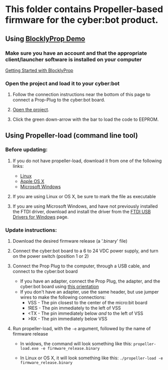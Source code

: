 # This folder contains Propeller-based firmware for the cyber:bot product.

## Using [BlocklyProp Demo](http://demo.blockly.parallax.com)
### Make sure you have an account and that the appropriate client/launcher software is installed on your computer
[Getting Started with BlocklyProp](http://learn.parallax.com/tutorials/language/blocklyprop/getting-started-blocklyprop)

### Open the project and load it to your cyber:bot

1. Follow the connection instructions near the bottom of this page to connect a Prop-Plug to the cyber:bot board.

2. [Open the project](http://demo.blockly.parallax.com/blockly/editor/blocklyc.jsp?project=2104).

3. Click the green down-arrow with the bar to load the code to EEPROM.


## Using Propeller-load (command line tool)
### Before updating:

1. If you do not have propeller-load, download it from one of the following links:
    * [Linux](https://github.com/parallaxinc/BlocklyPropClient/raw/master/propeller-tools/linux/propeller-load)
    * [Apple OS X](https://github.com/parallaxinc/BlocklyPropClient/raw/master/propeller-tools/mac/propeller-load)   
    * [Microsoft Windows](https://github.com/parallaxinc/BlocklyPropClient/raw/master/propeller-tools/windows/propeller-load.exe)

2. If you are using Linux or OS X, be sure to mark the file as executable

3. If you are using Microsoft Windows, and have not previously installed the FTDI driver, download and install the driver from the [FTDI USB Drivers for Windows](https://www.parallax.com/downloads/parallax-ftdi-usb-drivers-windows) page.

### Update instructions:

1. Download the desired firmware release (a '.binary' file)

2. Connect the cyber:bot board to a 6 to 24 VDC power supply, and turn on the power switch (position 1 or 2)

3. Connect the Prop Plug to the computer, through a USB cable, and connect to the cyber:bot board
    * If you have an adapter, connect the Prop Plug, the adapter, and the cyber:bot board using [this orientation](https://github.com/parallaxinc/cyberbot/blob/master/firmware/Adapter.jpg)
    * If you don't have an adapter, use the same header, but use jumper wires to make the following connections:
      * VSS - The pin closest to the center of the micro:bit board
      * !RES - The pin immediately to the left of VSS
      * <TX - The pin immediately below *and* to the left of VSS
      * \>RX - The pin immediately below VSS

2. Run propeller-load, with the `-e` argument, followed by the name of firmware release
    * In widows, the command will look something like this:
      `propeller-load.exe -e firmware_release.binary`
      
    * In Linux or OS X, it will look something like this:
      `./propeller-load -e firmware_release.binary`
